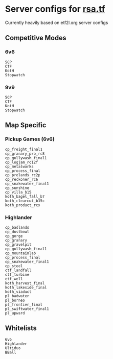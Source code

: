# Server configs for [rsa.tf](https://rsa.tf/)

Currently heavily based on etf2l.org server configs

## Competitive Modes

### 6v6

```
5CP
CTF
KotH
Stopwatch
```


### 9v9

```
5CP
CTF
KotH
Stopwatch
```

## Map Specific

### Pickup Games (6v6)

```
cp_freight_final1
cp_granary_pro_rc8
cp_gullywash_final1
cp_logjam_rc12f
cp_metalworks
cp_process_final
cp_prolands_rc2p
cp_reckoner_rc6
cp_snakewater_final1
cp_sunshine
cp_villa_b15
koth_bagel_fall_b7
koth_clearcut_b15c
koth_product_rcx
```


### Highlander

```
cp_badlands
cp_dustbowl
cp_gorge
cp_granary
cp_gravelpit
cp_gullywash_final1
cp_mountainlab
cp_process_final
cp_snakewater_final1
cp_steel
ctf_landfall
ctf_turbine
ctf_well
koth_harvest_final
koth_lakeside_final
koth_viaduct
pl_badwater
pl_borneo
pl_frontier_final
pl_swiftwater_final1
pl_upward
```


## Whitelists

```
6v6
Highlander
Ultiduo
BBall
```